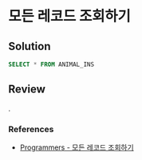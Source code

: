 # 모든 레코드 조회하기

## Solution

```sql
SELECT * FROM ANIMAL_INS
```

## Review

.

### References

- [Programmers - 모든 레코드 조회하기](https://school.programmers.co.kr/learn/courses/30/lessons/59034)

